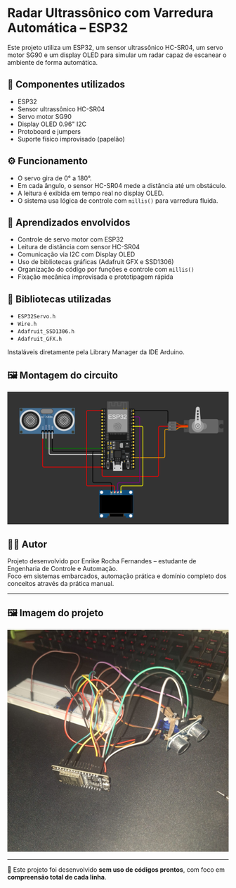 # Radar Ultrassônico com Varredura Automática – ESP32

Este projeto utiliza um ESP32, um sensor ultrassônico HC-SR04, um servo motor SG90 e um display OLED para simular um radar capaz de escanear o ambiente de forma automática.

## 🔧 Componentes utilizados

- ESP32
- Sensor ultrassônico HC-SR04
- Servo motor SG90
- Display OLED 0.96" I2C
- Protoboard e jumpers
- Suporte físico improvisado (papelão)

## ⚙️ Funcionamento

- O servo gira de 0° a 180°.
- Em cada ângulo, o sensor HC-SR04 mede a distância até um obstáculo.
- A leitura é exibida em tempo real no display OLED.
- O sistema usa lógica de controle com `millis()` para varredura fluida.

## 🧠 Aprendizados envolvidos

- Controle de servo motor com ESP32
- Leitura de distância com sensor HC-SR04
- Comunicação via I2C com Display OLED
- Uso de bibliotecas gráficas (Adafruit GFX e SSD1306)
- Organização do código por funções e controle com `millis()`
- Fixação mecânica improvisada e prototipagem rápida

## 📘 Bibliotecas utilizadas

- `ESP32Servo.h`
- `Wire.h`
- `Adafruit_SSD1306.h`
- `Adafruit_GFX.h`

Instaláveis diretamente pela Library Manager da IDE Arduino.

## 🖼️ Montagem do circuito

![Radar Ultrassônico com Varredura Automática](./circuito.PNG)



## 👨‍💻 Autor

Projeto desenvolvido por Enrike Rocha Fernandes – estudante de Engenharia de Controle e Automação.  
Foco em sistemas embarcados, automação prática e domínio completo dos conceitos através da prática manual.

---

## 🖼️ Imagem do projeto

![Radar Ultrassônico com Varredura Automática](./Imagem.jpg)

---

📌 Este projeto foi desenvolvido **sem uso de códigos prontos**, com foco em **compreensão total de cada linha**.

